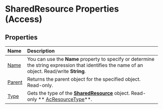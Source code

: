 
# SharedResource Properties (Access)

## Properties



|**Name**|**Description**|
|:-----|:-----|
| [Name](b7a7a85a-54c2-9f39-c2bf-c952d107c00f.md)|You can use the  **Name** property to specify or determine the string expression that identifies the name of an object. Read/write **String**.|
| [Parent](2c917fdc-6ae5-a3a0-2aec-e38661a9bbfe.md)|Returns the parent object for the specified object. Read-only.|
| [Type](6e5e58f5-49ed-cf9f-6830-30c2d4eddfd6.md)|Gets the type of the  **[SharedResource](a97163fa-f833-ed1c-aea5-1a7bab783eba.md)** object. Read-only ** [AcResourceType](ce31a7ab-ad69-a351-2374-488203884bac.md)**.|
